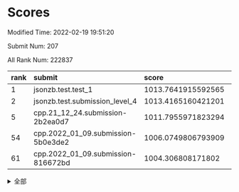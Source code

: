 # Scores

Modified Time: 2022-02-19 19:51:20

Submit Num: 207

All Rank Num: 222837

| rank |               submit               |       score        |       sigma        | pk_num |
| :--- | :--------------------------------- | :----------------- | :----------------- | :----- |
| 1    | jsonzb.test.test_1                 | 1013.7641915592565 | 0.8153455759890235 | 4306   |
| 2    | jsonzb.test.submission_level_4     | 1013.4165160421201 | 0.7927239425677628 | 4305   |
| 5    | cpp.21_12_24.submission-2b2ea0d7   | 1011.7955971823294 | 0.7856192967399441 | 4307   |
| 54   | cpp.2022_01_09.submission-5b0e3de2 | 1006.0749806793909 | 0.7211599570769219 | 4306   |
| 61   | cpp.2022_01_09.submission-816672bd | 1004.306808171802  | 0.7143595633177352 | 4307   |


<details>
<summary>全部</summary>

| rank |                 submit                 |       score        |       sigma        | pk_num |
| :--- | :------------------------------------- | :----------------- | :----------------- | :----- |
| 1    | jsonzb.test.test_1                     | 1013.7641915592565 | 0.8153455759890235 | 4306   |
| 2    | jsonzb.test.submission_level_4         | 1013.4165160421201 | 0.7927239425677628 | 4305   |
| 3    | gobigger.level_3.submission_level_3_25 | 1012.4946693964322 | 0.7829740985793882 | 4306   |
| 4    | gobigger.level_3.submission_level_3_4  | 1012.1396647908823 | 0.7847457101319184 | 4304   |
| 5    | cpp.21_12_24.submission-2b2ea0d7       | 1011.7955971823294 | 0.7856192967399441 | 4307   |
| 6    | gobigger.level_3.submission_level_3_32 | 1011.7081272453134 | 0.782657470845245  | 4306   |
| 7    | gobigger.level_3.submission_level_3_12 | 1011.5148597344067 | 0.7646557755297132 | 4301   |
| 8    | gobigger.level_3.submission_level_3_48 | 1011.405631290151  | 0.7804952536953722 | 4299   |
| 9    | gobigger.level_3.submission_level_3_15 | 1010.9974245863375 | 0.7715897846595806 | 4307   |
| 10   | gobigger.level_3.submission_level_3_27 | 1010.986313622828  | 0.7638476069567771 | 4305   |
| 11   | gobigger.level_3.submission_level_3_33 | 1010.8850115106972 | 0.750641271856205  | 4299   |
| 12   | gobigger.level_3.submission_level_3_22 | 1010.862258590976  | 0.757111407709285  | 4309   |
| 13   | gobigger.level_3.submission_level_3_1  | 1010.8609942199824 | 0.7675505365932662 | 4311   |
| 14   | gobigger.level_3.submission_level_3_2  | 1010.8328353385987 | 0.7757061376517648 | 4307   |
| 15   | gobigger.level_3.submission_level_3_35 | 1010.8320634501532 | 0.7700097891096543 | 4309   |
| 16   | gobigger.level_3.submission_level_3_23 | 1010.7828960808448 | 0.7733248144958884 | 4309   |
| 17   | gobigger.level_3.submission_level_3_44 | 1010.7476419917878 | 0.7628294922117366 | 4307   |
| 18   | gobigger.level_3.submission_level_3_38 | 1010.7032432734595 | 0.7501840844481392 | 4300   |
| 19   | gobigger.level_3.submission_level_3_11 | 1010.6862075175228 | 0.7474082880316184 | 4301   |
| 20   | gobigger.level_3.submission_level_3_10 | 1010.634620767015  | 0.7276024276098974 | 4310   |
| 21   | gobigger.level_3.submission_level_3_8  | 1010.6306112045617 | 0.7662463610590972 | 4308   |
| 22   | gobigger.level_3.submission_level_3_37 | 1010.6266210999927 | 0.749690040343724  | 4308   |
| 23   | gobigger.level_3.submission_level_3_36 | 1010.6056448954845 | 0.753949906543214  | 4310   |
| 24   | gobigger.level_3.submission_level_3_31 | 1010.4095165999099 | 0.7866699976887915 | 4309   |
| 25   | gobigger.level_3.submission_level_3_19 | 1010.3960104791098 | 0.7872099640309587 | 4306   |
| 26   | gobigger.level_3.submission_level_3_34 | 1010.2453075521046 | 0.7586394232577268 | 4307   |
| 27   | gobigger.level_3.submission_level_3_6  | 1010.2242326487959 | 0.7427253049586787 | 4308   |
| 28   | gobigger.level_3.submission_level_3_5  | 1010.0214332161173 | 0.7536325151181903 | 4309   |
| 29   | gobigger.level_3.submission_level_3_47 | 1010.0036955298522 | 0.7678266133056363 | 4304   |
| 30   | gobigger.level_3.submission_level_3_0  | 1009.9894692242158 | 0.7591333715939721 | 4308   |
| 31   | gobigger.level_3.submission_level_3_40 | 1009.9133297579632 | 0.7666501708532668 | 4309   |
| 32   | gobigger.level_3.submission_level_3_30 | 1009.8767182412108 | 0.7594616466188316 | 4312   |
| 33   | gobigger.level_3.submission_level_3_28 | 1009.8532045987344 | 0.7684034630628611 | 4302   |
| 34   | gobigger.level_3.submission_level_3_13 | 1009.8136170389479 | 0.7610451397898071 | 4303   |
| 35   | gobigger.level_3.submission_level_3_7  | 1009.7676674972158 | 0.7628731164890626 | 4305   |
| 36   | gobigger.level_3.submission_level_3_39 | 1009.7439292699806 | 0.7656446151797378 | 4308   |
| 37   | gobigger.level_3.submission_level_3_21 | 1009.7217719846398 | 0.7520396825054186 | 4308   |
| 38   | gobigger.level_3.submission_level_3_16 | 1009.5081301879687 | 0.7509989460008244 | 4302   |
| 39   | gobigger.level_3.submission_level_3_3  | 1009.4648067818953 | 0.7645272534659528 | 4306   |
| 40   | gobigger.level_3.submission_level_3_29 | 1009.3766530405279 | 0.749383412657998  | 4307   |
| 41   | gobigger.level_3.submission_level_3_42 | 1009.3481127456703 | 0.7511045242956452 | 4305   |
| 42   | gobigger.level_3.submission_level_3_18 | 1009.3390175008324 | 0.7431056412857736 | 4305   |
| 43   | gobigger.level_3.submission_level_3_9  | 1009.2308313140463 | 0.7521750261505278 | 4303   |
| 44   | gobigger.level_3.submission_level_3_20 | 1009.2246065517523 | 0.7608519366918014 | 4309   |
| 45   | gobigger.level_3.submission_level_3_14 | 1009.1365425983465 | 0.7544258324097307 | 4304   |
| 46   | gobigger.level_3.submission_level_3_46 | 1009.0072424570304 | 0.7608546165931601 | 4310   |
| 47   | gobigger.level_3.submission_level_3_43 | 1008.8379231433208 | 0.7547558817894261 | 4307   |
| 48   | gobigger.level_3.submission_level_3_24 | 1008.4177777475745 | 0.7942167812049737 | 4298   |
| 49   | gobigger.level_3.submission_level_3_45 | 1008.408155493448  | 0.7555586435309706 | 4309   |
| 50   | gobigger.level_3.submission_level_3_26 | 1008.172429723111  | 0.7328174550537192 | 4305   |
| 51   | gobigger.level_3.submission_level_3_41 | 1008.0577512122463 | 0.7621032753466277 | 4306   |
| 52   | gobigger.level_3.submission_level_3_49 | 1007.98954052773   | 0.7371985558891402 | 4303   |
| 53   | gobigger.level_3.submission_level_3_17 | 1007.5261154726949 | 0.7320884158988791 | 4303   |
| 54   | cpp.2022_01_09.submission-5b0e3de2     | 1006.0749806793909 | 0.7211599570769219 | 4306   |
| 55   | gobigger.level_1.submission_level_1_29 | 1005.023491118938  | 0.7285384678201051 | 4306   |
| 56   | gobigger.level_1.submission_level_1_21 | 1004.6141179331416 | 0.7167992566795933 | 4306   |
| 57   | gobigger.level_1.submission_level_1_7  | 1004.5632491566141 | 0.713473687860566  | 4311   |
| 58   | gobigger.level_1.submission_level_1_22 | 1004.447030797301  | 0.7248460872490203 | 4307   |
| 59   | gobigger.level_1.submission_level_1_38 | 1004.3909680302553 | 0.7116639511926611 | 4309   |
| 60   | gobigger.level_1.submission_level_1_34 | 1004.3416524431659 | 0.7327091514778769 | 4301   |
| 61   | cpp.2022_01_09.submission-816672bd     | 1004.306808171802  | 0.7143595633177352 | 4307   |
| 62   | gobigger.level_1.submission_level_1_23 | 1004.2961998147232 | 0.7152117323786845 | 4301   |
| 63   | gobigger.level_1.submission_level_1_14 | 1004.0487575631699 | 0.7314503392531219 | 4302   |
| 64   | gobigger.level_1.submission_level_1_28 | 1003.8804138910111 | 0.7199108109405851 | 4306   |
| 65   | gobigger.level_1.submission_level_1_36 | 1003.8725751797343 | 0.7167466021166723 | 4305   |
| 66   | gobigger.level_1.submission_level_1_17 | 1003.8597629500041 | 0.7225164824819506 | 4305   |
| 67   | gobigger.level_1.submission_level_1_37 | 1003.859456028688  | 0.7109353266772596 | 4310   |
| 68   | gobigger.level_1.submission_level_1_39 | 1003.8255496073853 | 0.7077726537159242 | 4302   |
| 69   | gobigger.level_1.submission_level_1_15 | 1003.7803188501687 | 0.7207415889755111 | 4303   |
| 70   | gobigger.level_1.submission_level_1_33 | 1003.7682987806284 | 0.7007059295853435 | 4303   |
| 71   | gobigger.level_1.submission_level_1_24 | 1003.7668995421903 | 0.7135447036187632 | 4311   |
| 72   | gobigger.level_1.submission_level_1_13 | 1003.7416489166483 | 0.7216053892625541 | 4306   |
| 73   | gobigger.level_1.submission_level_1_8  | 1003.6849516798304 | 0.7093571807457386 | 4303   |
| 74   | gobigger.level_1.submission_level_1_18 | 1003.6352285574886 | 0.7181018647216676 | 4308   |
| 75   | gobigger.level_1.submission_level_1_48 | 1003.5398978039374 | 0.7215937605449465 | 4305   |
| 76   | gobigger.level_1.submission_level_1_25 | 1003.4918752997281 | 0.7214657779462299 | 4309   |
| 77   | gobigger.level_1.submission_level_1_45 | 1003.456936491793  | 0.7198976665294979 | 4309   |
| 78   | gobigger.level_1.submission_level_1_47 | 1003.4225195286798 | 0.7176515424167382 | 4305   |
| 79   | gobigger.level_1.submission_level_1_30 | 1003.303793711641  | 0.7179811773998741 | 4310   |
| 80   | gobigger.level_1.submission_level_1_43 | 1003.2783669248864 | 0.7096562362775215 | 4300   |
| 81   | gobigger.level_1.submission_level_1_32 | 1003.2593661412083 | 0.7150048283569481 | 4305   |
| 82   | gobigger.level_1.submission_level_1_35 | 1003.2444473533137 | 0.7142730761022277 | 4305   |
| 83   | gobigger.level_1.submission_level_1_40 | 1003.1747434712225 | 0.7247201682696418 | 4309   |
| 84   | gobigger.level_1.submission_level_1_16 | 1003.1695747776512 | 0.7194415733661299 | 4304   |
| 85   | gobigger.level_1.submission_level_1_0  | 1003.1628040821724 | 0.7214979613074977 | 4303   |
| 86   | gobigger.level_1.submission_level_1_42 | 1003.1579802173163 | 0.7342106299714528 | 4305   |
| 87   | gobigger.level_1.submission_level_1_44 | 1003.148708815005  | 0.7193441935471118 | 4304   |
| 88   | gobigger.level_1.submission_level_1_6  | 1003.1376980088799 | 0.7100993352500492 | 4312   |
| 89   | gobigger.level_1.submission_level_1_46 | 1003.1052117034033 | 0.7225681803849893 | 4305   |
| 90   | gobigger.level_1.submission_level_1_5  | 1003.0424047767085 | 0.726028383572811  | 4303   |
| 91   | gobigger.level_1.submission_level_1_9  | 1002.9893551535866 | 0.7160205895528783 | 4308   |
| 92   | gobigger.level_1.submission_level_1_31 | 1002.9873405032403 | 0.7166435012898714 | 4307   |
| 93   | gobigger.level_1.submission_level_1_26 | 1002.930455916589  | 0.7138196669561734 | 4306   |
| 94   | gobigger.level_1.submission_level_1_27 | 1002.6750277677022 | 0.7239427600270595 | 4306   |
| 95   | gobigger.level_1.submission_level_1_2  | 1002.646639401199  | 0.711276628974739  | 4298   |
| 96   | gobigger.level_1.submission_level_1_1  | 1002.5121815016122 | 0.7293456243717226 | 4304   |
| 97   | gobigger.level_1.submission_level_1_41 | 1002.4894912761162 | 0.705980804299714  | 4303   |
| 98   | gobigger.level_1.submission_level_1_12 | 1002.482769174761  | 0.7241771340076825 | 4306   |
| 99   | gobigger.level_1.submission_level_1_10 | 1002.4696945188858 | 0.7146160699389155 | 4305   |
| 100  | gobigger.level_1.submission_level_1_49 | 1002.3789240246241 | 0.7142203012489365 | 4310   |
| 101  | gobigger.level_1.submission_level_1_11 | 1002.2250442031402 | 0.7144088749672535 | 4309   |
| 102  | gobigger.level_1.submission_level_1_19 | 1002.1410853186472 | 0.7195831988425622 | 4303   |
| 103  | gobigger.level_1.submission_level_1_3  | 1002.1232968977788 | 0.714258039522544  | 4310   |
| 104  | gobigger.level_1.submission_level_1_20 | 1002.0321573794334 | 0.7079945062481602 | 4307   |
| 105  | gobigger.level_1.submission_level_1_4  | 1001.9820768621552 | 0.7171060252999747 | 4305   |
| 106  | gobigger.random.submission_random_42   | 997.4098331643505  | 0.711773033309601  | 4311   |
| 107  | gobigger.random.submission_random_40   | 997.0312569019115  | 0.7057980130775466 | 4307   |
| 108  | gobigger.random.submission_random_28   | 996.9672481409689  | 0.7055831443983411 | 4306   |
| 109  | gobigger.random.submission_random_24   | 996.8853398607112  | 0.7090822388663495 | 4311   |
| 110  | gobigger.random.submission_random_37   | 996.8430202891859  | 0.7134499190461628 | 4307   |
| 111  | gobigger.random.submission_random_23   | 996.8363222288297  | 0.7014481732336058 | 4307   |
| 112  | gobigger.random.submission_random_3    | 996.8142400697199  | 0.7063943527137033 | 4304   |
| 113  | gobigger.random.submission_random_6    | 996.7217432038005  | 0.712912097309079  | 4308   |
| 114  | gobigger.random.submission_random_21   | 996.6824758361804  | 0.688456614614517  | 4304   |
| 115  | gobigger.random.submission_random_4    | 996.6170940039846  | 0.7126947851189318 | 4304   |
| 116  | gobigger.random.submission_random_34   | 996.6170910121903  | 0.700834071220789  | 4303   |
| 117  | gobigger.random.submission_random_5    | 996.495328935373   | 0.721162322690874  | 4305   |
| 118  | gobigger.random.submission_random_44   | 996.464215747424   | 0.7007118726859927 | 4312   |
| 119  | gobigger.random.submission_random_17   | 996.4184455318969  | 0.6960755630282325 | 4301   |
| 120  | gobigger.random.submission_random_47   | 996.3463921573509  | 0.7135611928154207 | 4303   |
| 121  | gobigger.random.submission_random_38   | 996.2401510638604  | 0.7043218999202323 | 4303   |
| 122  | gobigger.random.submission_random_36   | 996.236610401291   | 0.7114755704772008 | 4305   |
| 123  | gobigger.random.submission_random_10   | 996.1859571119537  | 0.7109402125837583 | 4306   |
| 124  | gobigger.random.submission_random_2    | 996.1767712301864  | 0.7105107869306583 | 4308   |
| 125  | gobigger.random.submission_random_14   | 996.1598386919387  | 0.7022589749135519 | 4300   |
| 126  | gobigger.random.submission_random_25   | 996.1214154137479  | 0.7244279022591954 | 4311   |
| 127  | gobigger.random.submission_random_41   | 995.964247609168   | 0.7135650796278366 | 4305   |
| 128  | gobigger.random.submission_random_35   | 995.9461239855291  | 0.7067154236301695 | 4305   |
| 129  | gobigger.random.submission_random_49   | 995.9329807718117  | 0.7157189579190214 | 4309   |
| 130  | gobigger.random.submission_random_30   | 995.8519891723894  | 0.7269856078052526 | 4308   |
| 131  | gobigger.random.submission_random_15   | 995.8158947139881  | 0.709027510568532  | 4301   |
| 132  | gobigger.random.submission_random_33   | 995.8098348086729  | 0.7192643222469289 | 4307   |
| 133  | gobigger.random.submission_random_12   | 995.8084761773962  | 0.715000416411786  | 4305   |
| 134  | gobigger.random.submission_random_13   | 995.7920935244819  | 0.7212816942399575 | 4309   |
| 135  | gobigger.random.submission_random_27   | 995.7757207610451  | 0.7153666198069891 | 4307   |
| 136  | gobigger.random.submission_random_29   | 995.715831196694   | 0.7165693039359912 | 4310   |
| 137  | gobigger.random.submission_random_43   | 995.6635994119812  | 0.721424743835658  | 4304   |
| 138  | gobigger.random.submission_random_48   | 995.6556974585945  | 0.7237601813160597 | 4305   |
| 139  | gobigger.random.submission_random_7    | 995.6173792526961  | 0.7268085231780426 | 4305   |
| 140  | gobigger.random.submission_random_16   | 995.6127339940357  | 0.7471808863306294 | 4304   |
| 141  | gobigger.random.submission_random_46   | 995.5448438541569  | 0.7182518733249873 | 4309   |
| 142  | gobigger.random.submission_random_39   | 995.3887249311634  | 0.7156080320055559 | 4308   |
| 143  | gobigger.random.submission_random_32   | 995.3682363017006  | 0.711061298714879  | 4306   |
| 144  | gobigger.random.submission_random_31   | 995.3353309848767  | 0.6955518585817593 | 4305   |
| 145  | gobigger.random.submission_random_19   | 995.3061378673716  | 0.7138952091092732 | 4309   |
| 146  | gobigger.random.submission_random_22   | 995.2008564945581  | 0.7080833789001981 | 4306   |
| 147  | gobigger.random.submission_random_18   | 995.1814982017271  | 0.6991700439180291 | 4307   |
| 148  | gobigger.random.submission_random_45   | 995.162265708433   | 0.7204917108111062 | 4308   |
| 149  | gobigger.random.submission_random_9    | 995.1489869708855  | 0.7141116803873342 | 4304   |
| 150  | gobigger.random.submission_random_8    | 995.0732636061342  | 0.7184363274185073 | 4302   |
| 151  | gobigger.random.submission_random_1    | 994.7169124758536  | 0.7180473353928288 | 4306   |
| 152  | gobigger.random.submission_random_11   | 994.6763314504757  | 0.7239724308215245 | 4305   |
| 153  | gobigger.random.submission_random_0    | 994.6380240965746  | 0.7232840640228309 | 4305   |
| 154  | gobigger.random.submission_random_26   | 994.5623305100186  | 0.736153653282885  | 4309   |
| 155  | gobigger.random.submission_random_20   | 994.3867507642988  | 0.7296991307640067 | 4306   |
| 156  | gobigger.level_2.submission_level_2_37 | 994.1528620691976  | 0.7424863219049359 | 4308   |
| 157  | gobigger.level_2.submission_level_2_30 | 993.8179237136288  | 0.7221632435562672 | 4308   |
| 158  | gobigger.level_2.submission_level_2_20 | 993.7882792706918  | 0.7522573916595388 | 4307   |
| 159  | gobigger.level_2.submission_level_2_28 | 993.753107954164   | 0.727152735991931  | 4307   |
| 160  | gobigger.level_2.submission_level_2_39 | 993.4007404014008  | 0.7383042307135813 | 4301   |
| 161  | gobigger.level_2.submission_level_2_40 | 993.3834645347113  | 0.730966352269814  | 4309   |
| 162  | gobigger.level_2.submission_level_2_31 | 993.232754400516   | 0.7227695652301503 | 4305   |
| 163  | gobigger.level_2.submission_level_2_8  | 993.0290092502031  | 0.7474945369584453 | 4307   |
| 164  | gobigger.level_2.submission_level_2_17 | 993.024889793474   | 0.7415764948745351 | 4312   |
| 165  | gobigger.level_2.submission_level_2_11 | 992.7589944406687  | 0.7316709148833361 | 4307   |
| 166  | gobigger.level_2.submission_level_2_13 | 992.6151493545242  | 0.7280878311170447 | 4301   |
| 167  | gobigger.level_2.submission_level_2_43 | 992.5861869790448  | 0.7398685946308624 | 4303   |
| 168  | gobigger.level_2.submission_level_2_49 | 992.5165130894402  | 0.7358258515134496 | 4310   |
| 169  | gobigger.level_2.submission_level_2_6  | 992.5112998508567  | 0.7334398351087961 | 4305   |
| 170  | gobigger.level_2.submission_level_2_10 | 992.483564752275   | 0.7422413270892663 | 4307   |
| 171  | gobigger.level_2.submission_level_2_24 | 992.4651812319336  | 0.7377298863216967 | 4310   |
| 172  | gobigger.level_2.submission_level_2_41 | 992.4090809587691  | 0.7348229034638468 | 4312   |
| 173  | gobigger.level_2.submission_level_2_9  | 992.3378014880967  | 0.7404961035332083 | 4307   |
| 174  | gobigger.level_2.submission_level_2_7  | 992.2418042800455  | 0.7616724111107173 | 4308   |
| 175  | gobigger.level_2.submission_level_2_27 | 992.176382417948   | 0.7367315472302373 | 4311   |
| 176  | gobigger.level_2.submission_level_2_47 | 992.1626223935435  | 0.7593843302523953 | 4307   |
| 177  | gobigger.level_2.submission_level_2_2  | 992.1081979401549  | 0.7480555741353131 | 4308   |
| 178  | gobigger.level_2.submission_level_2_21 | 992.0713153370763  | 0.7393547121155671 | 4306   |
| 179  | gobigger.level_2.submission_level_2_33 | 991.997516175034   | 0.7474343666079605 | 4304   |
| 180  | gobigger.level_2.submission_level_2_12 | 991.9775725468896  | 0.7520931745831837 | 4306   |
| 181  | gobigger.level_2.submission_level_2_38 | 991.9308525726343  | 0.7490361768117166 | 4303   |
| 182  | gobigger.level_2.submission_level_2_5  | 991.9114681514175  | 0.7514843874987287 | 4309   |
| 183  | gobigger.level_2.submission_level_2_34 | 991.804950115083   | 0.7488894129734395 | 4307   |
| 184  | gobigger.level_2.submission_level_2_16 | 991.7242226404143  | 0.7574419880722248 | 4307   |
| 185  | gobigger.level_2.submission_level_2_23 | 991.70148015676    | 0.7447978701207686 | 4306   |
| 186  | gobigger.level_2.submission_level_2_29 | 991.6251172285564  | 0.7447517514140489 | 4309   |
| 187  | gobigger.level_2.submission_level_2_25 | 991.5078370243793  | 0.7546329764795645 | 4310   |
| 188  | gobigger.level_2.submission_level_2_15 | 991.5027023516087  | 0.7601209824852357 | 4306   |
| 189  | gobigger.level_2.submission_level_2_1  | 991.4195107718232  | 0.7374084173600005 | 4300   |
| 190  | gobigger.level_2.submission_level_2_22 | 991.4098140248802  | 0.787222114380538  | 4308   |
| 191  | gobigger.level_2.submission_level_2_0  | 991.3653718368549  | 0.759318534471323  | 4307   |
| 192  | gobigger.level_2.submission_level_2_26 | 991.2464687998161  | 0.7699455587152658 | 4304   |
| 193  | gobigger.level_2.submission_level_2_42 | 991.1603616334178  | 0.7669291466379325 | 4301   |
| 194  | gobigger.level_2.submission_level_2_4  | 991.1538560480359  | 0.7502113710171967 | 4304   |
| 195  | gobigger.level_2.submission_level_2_35 | 991.1511266700622  | 0.7694440711051895 | 4307   |
| 196  | gobigger.level_2.submission_level_2_36 | 991.1086760986996  | 0.765884231384709  | 4301   |
| 197  | gobigger.level_2.submission_level_2_44 | 991.0922126719563  | 0.754407182041599  | 4301   |
| 198  | gobigger.level_2.submission_level_2_3  | 991.0084481661632  | 0.7718851912887652 | 4307   |
| 199  | gobigger.level_2.submission_level_2_46 | 991.0003463529438  | 0.7676405915047437 | 4305   |
| 200  | gobigger.level_2.submission_level_2_32 | 990.7919413798888  | 0.7469879679744355 | 4306   |
| 201  | gobigger.level_2.submission_level_2_18 | 990.7526984180159  | 0.7708544468669362 | 4314   |
| 202  | gobigger.level_2.submission_level_2_48 | 990.568066215899   | 0.7697424581650141 | 4306   |
| 203  | gobigger.level_2.submission_level_2_14 | 990.5088377426442  | 0.7473501791365287 | 4308   |
| 204  | gobigger.level_2.submission_level_2_19 | 990.1251649236701  | 0.7591530332771367 | 4307   |
| 205  | gobigger.level_2.submission_level_2_45 | 989.9668661652436  | 0.7817534951746761 | 4304   |
| 206  | gobigger.none.submission_none_1        | 978.4045782018586  | 1.2268534215777203 | 4306   |
| 207  | gobigger.none.submission_none_0        | 976.9549244219631  | 1.3588049101288726 | 4305   |

</details>